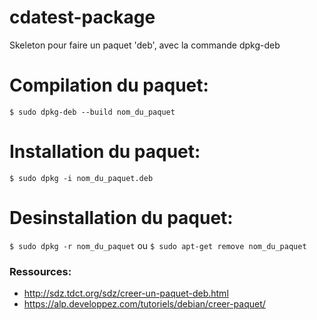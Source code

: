 # cdatest-package

Skeleton pour faire un paquet 'deb', avec la commande dpkg-deb

# Compilation du paquet:
```$ sudo dpkg-deb --build nom_du_paquet```

# Installation du paquet:
```$ sudo dpkg -i nom_du_paquet.deb```

# Desinstallation du paquet:
```$ sudo dpkg -r nom_du_paquet```
ou 
```$ sudo apt-get remove nom_du_paquet```



### Ressources: 
- http://sdz.tdct.org/sdz/creer-un-paquet-deb.html
- https://alp.developpez.com/tutoriels/debian/creer-paquet/
